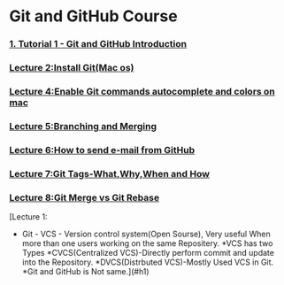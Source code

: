 # Git and GitHub Course

### [ 1. Tutorial 1 - Git and GitHub Introduction](#h1)
### [Lecture 2:Install Git(Mac os)](#h2)
### [Lecture 4:Enable Git commands autocomplete and colors on mac](#h4)
### [Lecture 5:Branching and Merging](#h5)
### [Lecture 6:How to send e-mail from GitHub](#h6)
### [Lecture 7:Git Tags-What,Why,When and How](#h7)
### [Lecture 8:Git Merge vs Git Rebase](#h8)

[Lecture 1:
* Git - VCS - Version control system(Open Sourse), Very useful When more than one users working on the same Repositery.
*VCS has two Types
    *CVCS(Centralized VCS)-Directly perform commit and update into the Repository.
    *DVCS(Distrbuted VCS)-Mostly Used VCS in Git.
*Git and GitHub is Not same.](#h1)
